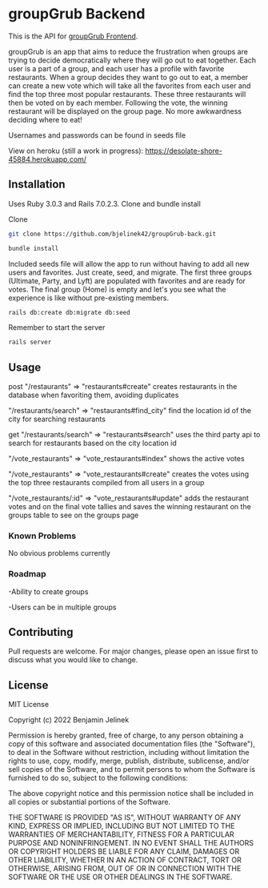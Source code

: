 # groupGrub Backend

This is the API for [groupGrub Frontend](https://github.com/bjelinek42/groupGrub-front).

groupGrub is an app that aims to reduce the frustration when groups are trying to decide democratically where they will go out to eat together. Each user is a part of a group, and each user has a profile with favorite restaurants. When a group decides they want to go out to eat, a member can create a new vote which will take all the favorites from each user and find the top three most popular restaurants. These three restaurants will then be voted on by each member. Following the vote, the winning restaurant will be displayed on the group page. No more awkwardness deciding where to eat!

Usernames and passwords can be found in seeds file

View on heroku (still a work in progress): https://desolate-shore-45884.herokuapp.com/

## Installation

Uses Ruby 3.0.3 and Rails 7.0.2.3. Clone and bundle install

Clone

```bash
git clone https://github.com/bjelinek42/groupGrub-back.git
```

```bash
bundle install
```
Included seeds file will allow the app to run without having to add all new users and favorites. Just create, seed, and migrate. The first three groups (Ultimate, Party, and Lyft) are populated with favorites and are ready for votes. The final group (Home) is empty and let's you see what the experience is like without pre-existing members. 

```bash
rails db:create db:migrate db:seed
```

Remember to start the server

```bash
rails server
```

## Usage

post "/restaurants" => "restaurants#create" creates restaurants in the database when favoriting them, avoiding duplicates

"/restaurants/search" => "restaurants#find_city" find the location id of the city for searching restaurants

get "/restaurants/search" => "restaurants#search" uses the third party api to search for restaurants based on the city location id

"/vote_restaurants" => "vote_restaurants#index" shows the active votes

"/vote_restaurants" => "vote_restaurants#create" creates the votes using the top three restaurants compiled from all users in a group

"/vote_restaurants/:id" => "vote_restaurants#update" adds the restaurant votes and on the final vote tallies and saves the winning restaurant on the groups table to see on the groups page

### Known Problems

No obvious problems currently

### Roadmap

-Ability to create groups

-Users can be in multiple groups

## Contributing
Pull requests are welcome. For major changes, please open an issue first to discuss what you would like to change.

## License
MIT License

Copyright (c) 2022 Benjamin Jelinek

Permission is hereby granted, free of charge, to any person obtaining a copy
of this software and associated documentation files (the "Software"), to deal
in the Software without restriction, including without limitation the rights
to use, copy, modify, merge, publish, distribute, sublicense, and/or sell
copies of the Software, and to permit persons to whom the Software is
furnished to do so, subject to the following conditions:

The above copyright notice and this permission notice shall be included in all
copies or substantial portions of the Software.

THE SOFTWARE IS PROVIDED "AS IS", WITHOUT WARRANTY OF ANY KIND, EXPRESS OR
IMPLIED, INCLUDING BUT NOT LIMITED TO THE WARRANTIES OF MERCHANTABILITY,
FITNESS FOR A PARTICULAR PURPOSE AND NONINFRINGEMENT. IN NO EVENT SHALL THE
AUTHORS OR COPYRIGHT HOLDERS BE LIABLE FOR ANY CLAIM, DAMAGES OR OTHER
LIABILITY, WHETHER IN AN ACTION OF CONTRACT, TORT OR OTHERWISE, ARISING FROM,
OUT OF OR IN CONNECTION WITH THE SOFTWARE OR THE USE OR OTHER DEALINGS IN THE
SOFTWARE.